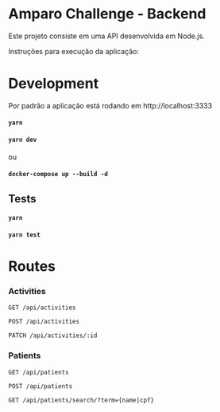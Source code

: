 # Amparo Challenge - Backend

Este projeto consiste em uma API desenvolvida em Node.js.

Instruções para execução da aplicação:

# Development

Por padrão a aplicação está rodando em http://localhost:3333

#### `yarn`
#### `yarn dev`

ou

#### `docker-compose up --build -d`


## Tests

#### `yarn`
#### `yarn test`


# Routes

### Activities

`GET /api/activities`

`POST /api/activities`

`PATCH /api/activities/:id`


### Patients

`GET /api/patients`

`POST /api/patients`

`GET /api/patients/search/?term={name|cpf}`
